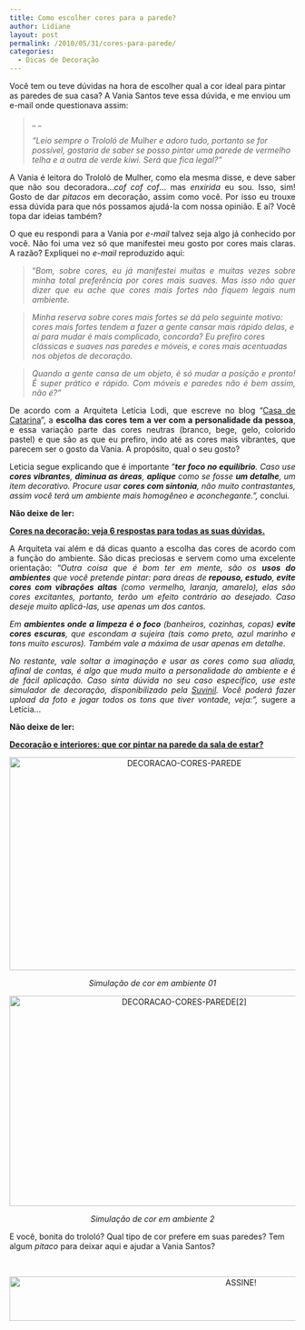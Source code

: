 ```yaml
---
title: Como escolher cores para a parede?
author: Lidiane
layout: post
permalink: /2010/05/31/cores-para-parede/
categories:
  - Dicas de Decoração
---
```

Você tem ou teve dúvidas na hora de escolher qual a cor ideal para pintar as paredes de sua casa? A Vania Santos teve essa dúvida, e me enviou um e-mail onde questionava assim:

> _ _
> 
> _“Leio sempre o Trololó de Mulher e adoro tudo, portanto se for possível, gostaria de saber se posso pintar uma parede de vermelho telha e a outra de verde kiwi. Será que fica legal?”_

<p style="text-align: justify;">
  A Vania é leitora do Trololó de Mulher, como ela mesma disse, e deve saber que não sou decoradora…<em>cof cof cof</em>… mas <em>enxirida</em> eu sou. Isso, sim! Gosto de dar <em>pitacos</em> em decoração, assim como você. Por isso eu trouxe essa dúvida para que nós possamos ajudá-la com nossa opinião. E aí? Você topa dar ideias também?
</p>

<!--more-->

<p style="text-align: justify;">
  O que eu respondi para a Vania por <em>e-mail</em> talvez seja algo já conhecido por você. Não foi uma vez só que manifestei meu gosto por cores mais claras. A razão? Expliquei no <em>e-mail</em> reproduzido aqui:
</p>

> <p style="text-align: justify;">
>   “<em>Bom, sobre cores, eu já manifestei muitas e muitas vezes sobre minha total preferência por cores mais suaves. Mas isso não quer dizer que eu ache que cores mais fortes não fiquem legais num ambiente.</em>
> </p>

> _Minha reserva sobre cores mais fortes se dá pelo seguinte motivo: cores mais fortes tendem a fazer a gente cansar mais rápido delas, e aí para mudar é mais complicado, concorda? Eu prefiro cores clássicas e suaves nas paredes e móveis, e cores mais acentuadas nos objetos de decoração._

> <p style="text-align: justify;">
>   <em>Quando a gente cansa de um objeto, é só mudar a posição e pronto! É super prático e rápido. Com móveis e paredes não é bem assim, não é?”</em>
> </p>

<p style="text-align: justify;">
  De acordo com a Arquiteta Letícia Lodi, que escreve no blog “<a href="http://blog.casadecatarina.com.br/" target="_blank" rel="noopener noreferrer">Casa de Catarina</a>”, a <strong>escolha das cores tem a ver com a personalidade da pessoa</strong>, e essa variação parte das cores neutras (branco, bege, gelo, colorido pastel) e que são as que eu prefiro, indo até as cores mais vibrantes, que parecem ser o gosto da Vania. A propósito, qual o seu gosto?
</p>

<p style="text-align: justify;">
  Leticia segue explicando que é importante “<em><strong>ter foco no equilíbrio</strong>. Caso use <strong>cores vibrantes</strong>, <strong>diminua as áreas</strong>, <strong>aplique</strong> como se fosse <strong>um detalhe</strong>, um item decorativo. Procure usar <strong>cores com sintonia</strong>, não muito contrastantes, assim você terá um ambiente mais homogêneo e aconchegante.”, </em>conclui<em>.</em>
</p>

<p style="text-align: justify;">
  <strong>Não deixe de ler:</strong>
</p>

<p style="text-align: justify;">
  <strong><a href="http://www.trololodemulher.com.br/2014/02/13/cores-na-decoracao/" target="_blank" rel="noopener noreferrer">Cores na decoração: veja 6 respostas para todas as suas dúvidas.</a></strong>
</p>

<p style="text-align: justify;">
  A Arquiteta vai além e dá dicas quanto a escolha das cores de acordo com a função do ambiente. São dicas preciosas e servem como uma excelente orientação: “<em>Outra coisa que é bom ter em mente, são os <strong>usos do ambientes</strong> que você pretende pintar: para áreas de<strong> repouso, estudo</strong>,<strong> evite cores com vibrações altas</strong> (como vermelho, laranja, amarelo), elas são cores excitantes, portanto, terão um efeito contrário ao desejado. Caso deseje muito aplicá-las, use apenas um dos cantos. </em>
</p>

<p style="text-align: justify;">
  <em>Em <strong>ambientes onde a limpeza é o foco</strong> (banheiros, cozinhas, copas) <strong>evite cores escuras</strong>, que escondam a sujeira (tais como preto, azul marinho e tons muito escuros). Também vale a máxima de usar apenas em detalhe.</em>
</p>

<p style="text-align: justify;">
  <em>No restante, vale soltar a imaginação e usar as cores como sua aliada, afinal de contas, é algo que muda muito a personalidade do ambiente e é de fácil aplicação. Caso sinta dúvida no seu caso específico, use este simulador de decoração, disponibilizado pela </em><a href="http://www.suvinil.com.br/Simuladorv2/" target="_blank" rel="noopener noreferrer"><em>Suvinil</em></a><em>. Você poderá fazer upload da foto e jogar todos os tons que tiver vontade, veja:”,</em> sugere a Letícia&#8230;
</p>

<p style="text-align: justify;">
  <strong>Não deixe de ler:</strong>
</p>

<p style="text-align: justify;">
  <a href="http://www.trololodemulher.com.br/2010/12/27/decoracao-cor-sala-de-estar/" target="_blank" rel="noopener noreferrer"><strong>Decoração e interiores: que cor pintar na parede da sala de estar?</strong></a>
</p>

<p align="center">
  <a href="https://www.trololodemulher.com.br/2014/06/DECORACAO-CORES-PAREDE.jpg"><img class="alignnone size-full wp-image-10159" src="https://www.trololodemulher.com.br/2014/06/DECORACAO-CORES-PAREDE.jpg" alt="DECORACAO-CORES-PAREDE" width="600" height="375" /></a>
</p>

<p style="text-align: center;">
  <em>Simulação de cor em ambiente 01</em>
</p>

<p align="center">
  <a href="https://www.trololodemulher.com.br/2014/06/DECORACAO-CORES-PAREDE2.jpg"><img class="alignnone size-full wp-image-10160" src="https://www.trololodemulher.com.br/2014/06/DECORACAO-CORES-PAREDE2.jpg" alt="DECORACAO-CORES-PAREDE[2]" width="600" height="370" /></a>
</p>

<p style="text-align: center;">
  <em>Simulação de cor em ambiente 2</em>
</p>

E você, bonita do trololó? Qual tipo de cor prefere em suas paredes? Tem algum _pitaco_ para deixar aqui e ajudar a Vania Santos?

&nbsp;

<p align="center">
  <a href="http://feedburner.google.com/fb/a/mailverify?uri=blogbichafemea&loc=pt_BR" target="_blank" rel="noopener noreferrer"><img class="alignnone size-full wp-image-10439" src="https://www.trololodemulher.com.br/2014/09/ASSINE.png" alt="ASSINE!" width="800" height="78" /></a>
</p>

<p align="center">
  <p align="justify">